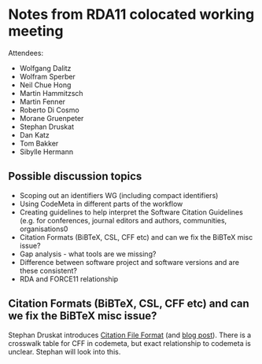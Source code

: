 # Notes from RDA11 colocated working meeting

Attendees:
- Wolfgang Dalitz
- Wolfram Sperber
- Neil Chue Hong
- Martin Hammitzsch
- Martin Fenner
- Roberto Di Cosmo
- Morane Gruenpeter
- Stephan Druskat
- Dan Katz
- Tom Bakker
- Sibylle	Hermann

## Possible discussion topics

- Scoping out an identifiers WG (including compact identifiers)
- Using CodeMeta in different parts of the workflow
- Creating guidelines to help interpret the Software Citation Guidelines (e.g. for conferences, journal editors and authors, communities, organisations0
- Citation Formats (BiBTeX, CSL, CFF etc) and can we fix the BiBTeX misc issue?
- Gap analysis - what tools are we missing?
- Difference between software project and software versions and are these consistent?
- RDA and FORCE11 relationship

## Citation Formats (BiBTeX, CSL, CFF etc) and can we fix the BiBTeX misc issue?
Stephan Druskat introduces [Citation File Format](https://citation-file-format.github.io/) (and [blog post](https://www.software.ac.uk/blog/2017-12-12-standard-format-citation-files)). There is a crosswalk table for CFF in codemeta, but exact relationship to codemeta is unclear. Stephan will look into this.


